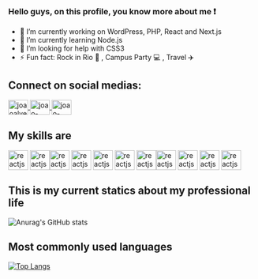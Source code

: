 ### Hello guys, on this profile, you know more about me ❗

<!--
**joaoalvescs/joaoalvescs** is a ✨ _special_ ✨ repository because its `README.md` (this file) appears on your GitHub profile.

Here are some ideas to get you started:
-->
- 🔭 I’m currently working on WordPress, PHP, React and Next.js
- 🌱 I’m currently learning Node.js
- 🤔 I’m looking for help with CSS3
- ⚡ Fun fact: Rock in Rio 🎸 , Campus Party 💻 , Travel ✈️

## Connect on social medias:


<a href="https://www.linkedin.com/in/joaoalvescs/" target="_blank">
<img align="center" alt="joaoalves-LinkedIn" height="30" width="40" src="https://cdn.jsdelivr.net/gh/devicons/devicon/icons/linkedin/linkedin-original.svg" style="max-width:100%;">
</a>
<a href="twitter.com/joaoalvescs" target="_blank">
<img align="center" alt="joao-twitter" height="30" width="40" src="https://cdn.jsdelivr.net/gh/devicons/devicon/icons/twitter/twitter-original.svg" style="max-width:100%;">
</a>
<a href="fb.com/joaoalves.cs" target="_blank">
<img align="center" alt="joao-facebook" height="30" width="40" src="https://cdn.jsdelivr.net/gh/devicons/devicon/icons/facebook/facebook-original.svg" style="max-width:100%;">
</a>

## My skills are

<img align="center" alt="reactjs" height="40" width="40" src="https://cdn.jsdelivr.net/gh/devicons/devicon/icons/react/react-original.svg" style="max-width:100%;"></img>
<img align="center" alt="reactjs" height="40" width="40" src="https://cdn.jsdelivr.net/gh/devicons/devicon/icons/nextjs/nextjs-original-wordmark.svg" style="max-width:100%;"></img><img align="center" alt="reactjs" height="40" width="40" src="https://cdn.jsdelivr.net/gh/devicons/devicon/icons/figma/figma-original.svg" style="max-width:100%;"></img>
<img align="center" alt="reactjs" height="40" width="40" src="https://cdn.jsdelivr.net/gh/devicons/devicon/icons/photoshop/photoshop-line.svg" style="max-width:100%;"></img>
<img align="center" alt="reactjs" height="40" width="40" src="https://cdn.jsdelivr.net/gh/devicons/devicon/icons/html5/html5-original.svg" style="max-width:100%;"></img>
<img align="center" alt="reactjs" height="40" width="40" src="https://cdn.jsdelivr.net/gh/devicons/devicon/icons/css3/css3-original.svg" style="max-width:100%;"></img>
<img align="center" alt="reactjs" height="40" width="40" src="https://cdn.jsdelivr.net/gh/devicons/devicon/icons/typescript/typescript-original.svg" style="max-width:100%;"></img><img align="center" alt="reactjs" height="40" width="40" src="https://cdn.jsdelivr.net/gh/devicons/devicon/icons/php/php-original.svg" style="max-width:100%;"></img>
<img align="center" alt="reactjs" height="40" width="40" src="https://cdn.jsdelivr.net/gh/devicons/devicon/icons/wordpress/wordpress-plain.svg" style="max-width:100%;"></img>
<img align="center" alt="reactjs" height="40" width="40" src="https://cdn.jsdelivr.net/gh/devicons/devicon/icons/mysql/mysql-original.svg" style="max-width:100%;"></img>
<img align="center" alt="reactjs" height="40" width="40" src="https://cdn.jsdelivr.net/gh/devicons/devicon/icons/bootstrap/bootstrap-plain.svg" style="max-width:100%;"></img>

## This is my current statics about my professional life

![Anurag's GitHub stats](https://github-readme-stats.vercel.app/api?username=joaoalvescs&show_icons=true&theme=dracula)



## Most commonly used languages
[![Top Langs](https://github-readme-stats.vercel.app/api/top-langs/?username=joaoalvescs&layout=compact)](https://github.com/IgorTerriaga/github-readme-stats)







